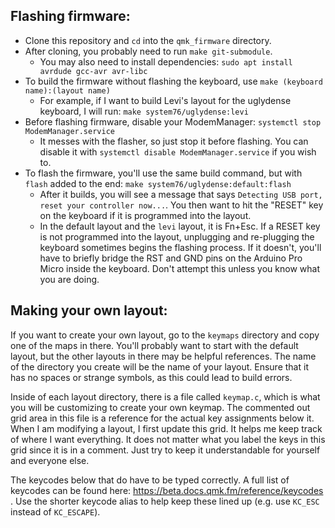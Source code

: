 ## Flashing firmware:
* Clone this repository and `cd` into the `qmk_firmware` directory.
* After cloning, you probably need to run `make git-submodule`.
   - You may also need to install dependencies: `sudo apt install avrdude gcc-avr avr-libc`
* To build the firmware without flashing the keyboard, use `make (keyboard name):(layout name)`
   - For example, if I want to build Levi's layout for the uglydense keyboard, I will run:
   `make system76/uglydense:levi`
* Before flashing firmware, disable your ModemManager: `systemctl stop ModemManager.service`
   - It messes with the flasher, so just stop it before flashing. You can disable it with `systemctl disable ModemManager.service` if you wish to.
* To flash the firmware, you'll use the same build command, but with `flash` added to the end:
   `make system76/uglydense:default:flash`
   - After it builds, you will see a message that says `Detecting USB port, reset your controller now...`. You then want to hit the "RESET" key on the keyboard if it is programmed into the layout. 
   - In the default layout and the `levi` layout, it is Fn+Esc. If a RESET key is not programmed into the layout, unplugging and re-plugging the keyboard sometimes begins the flashing process. If it doesn't, you'll have to briefly bridge the RST and GND pins on the Arduino Pro Micro inside the keyboard. Don't attempt this unless you know what you are doing.
   
## Making your own layout:
If you want to create your own layout, go to the `keymaps` directory and copy one of the maps in there. You'll probably want to start with the default layout, but the other layouts in there may be helpful references. The name of the directory you create will be the name of your layout. Ensure that it has no spaces or strange symbols, as this could lead to build errors.

Inside of each layout directory, there is a file called `keymap.c`, which is what you will be customizing to create your own keymap. The commented out grid area in this file is a reference for the actual key assignments below it. When I am modifying a layout, I first update this grid. It helps me keep track of where I want everything. It does not matter what you label the keys in this grid since it is in a comment. Just try to keep it understandable for yourself and everyone else.

The keycodes below that do have to be typed correctly. A full list of keycodes can be found here: https://beta.docs.qmk.fm/reference/keycodes .  Use the shorter keycode alias to help keep these lined up (e.g. use `KC_ESC` instead of `KC_ESCAPE`).

